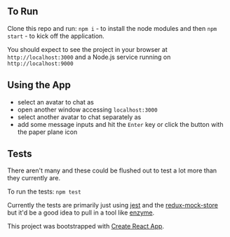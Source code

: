 ## To Run
Clone this repo and run:
`npm i` - to install the node modules
and then `npm start` - to kick off the application.

You should expect to see the project in your browser at `http://localhost:3000` and a Node.js service running on `http://localhost:9000`

## Using the App
- select an avatar to chat as
- open another window accessing `localhost:3000`
- select another avatar to chat separately as
- add some message inputs and hit the `Enter` key or click the button with the paper plane icon

## Tests
There aren't many and these could be flushed out to test a lot more than they currently are.

To run the tests:
`npm test`

Currently the tests are primarily just using [jest](https://github.com/facebook/jest) and the [redux-mock-store](https://github.com/dmitry-zaets/redux-mock-store) but it'd be a good idea to pull in a tool like [enzyme](https://github.com/airbnb/enzyme).

This project was bootstrapped with [Create React App](https://github.com/facebookincubator/create-react-app).
